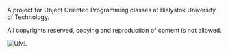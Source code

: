 A project for Object Oriented Programming classes at Bialystok University of Technology.

All copyrights reserved, copying and reproduction of content is not allowed.

![UML](http://www.plantuml.com/plantuml/png/hLVVRzis47xFNo6qBnws3ccwlXXUKFzeLcC95DXEznZGujdcIl44aafiPFtVTv98MM6uACZQ1rMv-qZTzzqFqf-CPTgMkJp993CcMHPQM4Wr1pr5PJLA2JfvE4detxl4rDu5A7AJUUZWtb2ZVauEwMPZm99x8v7PvFVazDVJZNFgKgLA7bAL0G7MY9By6oODk6-Cxzat6Fn4pZiKt1cNLPIXyQRWp4BSkaHjXThMH8w8xoTNg702EtOdiDJ9w9ztx-AKlHmPQhXYYcsz2aJXmLXcHVOzcIjwQuXqWLwioaGkeMe9tEBQkeAz9K_rNvIrmuuvh_ST54YRc24z0iG23DWQ4vUXTjtCUnJe1k-8_y7o5_7ku1pgne1MP2MdiPfoa8n6Mx3dvoJ2cpSED2sr1cKluGwaa-Y8Ul-S9akm_Wk3wZ5iFXAWvYhJaFil36AgNMlSQZ0c5EuI6VU-7js8V23Rdt1ecoLLAossvFkiBEYpsG3j3lHmYb8ANXcUtvosSfiIXquMEA9UOLg0ekKpHA-xh53Zp8exQ2gwRS-NDszSz9TJyVWw36QXZhn7n1hZc7u19YcPSmjvotT7DhiRvrWgstRJsUaF4RdxmNO00l09eh5X8ARoN9NIYa8Aq9tnTdOSRxpKp0fK7Uz7yhvMnwAGXsD4WqAomnFy_BCgSz3CeewJ32bvgYlDYcDPiPnjuHhq4Z9Kl1l_Aw8Fy7jX--6pEeAKgc4bSdWbrugJerVrHaiF2r2LuV-qnXhtFXg2J71_ZEs7DG-5chfGU_g68DssiRkMQyxspd9CullJjaIpPlO-XZWVKoAln2NpsBq-QiEbPr-_FFPDcBwPNslOiBKx6DBrtv3P4DJU3hwI4_M7w17l5gr8pwOk1goU0CCwsW1LKOdxNMM99qbPG8vtCDqnpJ8BUhoXnmoev0QyUlfj-YlEYUyoSKrhWvkJ4zPQbdsRObwW0cKhVMkB2wSA9YVxN1NbKPgpvyhgGko1nwz0gRgY_GP-qwzCbZ2ijwvVmtfJ5q93jzfQMIRCG4l6yGqfEkPZ4WhoGuIwPNfRvvjwKvaDwjmvZCLY9jnLedjPVEzB5TVapIJCm49MZTK8l0KRmO_0iThABkgtZnx6FMJ1k2XDEEZwalMAT8ohzzHHCGCkT1F0q6MPu472ctsQ3YHWVCbBaXLcnMNByKaUUjlUtAFcavx1vnLhElNHrDay1hZJCPvjBpjAZlTTp0T_0jrcJBdGszyELfVWtS8qNg6syHyNRiZq3EYiecSeplyUqcv5yxbmmwf56iyIIyMVk45NNU3MXaEcUnYkwjOPD1tK2UQN90TZ213SVkCJoXKlMnEOPJPfIY2icx1j_VIeRm-nVije3Mrm8QIjwsBQ_Riz4jycjpjtqlXHwHongdE-qKW3uwZaWNuGtBRfC8Iy5CQE5koGCME_LDUAynSd_ss5-Ol93iAlrMioBCHMy3NoGpVu_gj1hAxSwfK-q2IcpyKws4KGJLayEUrvxu_I2xBYVV-anVYHUyai12Ch6axumPDFnBxCvRy0)
